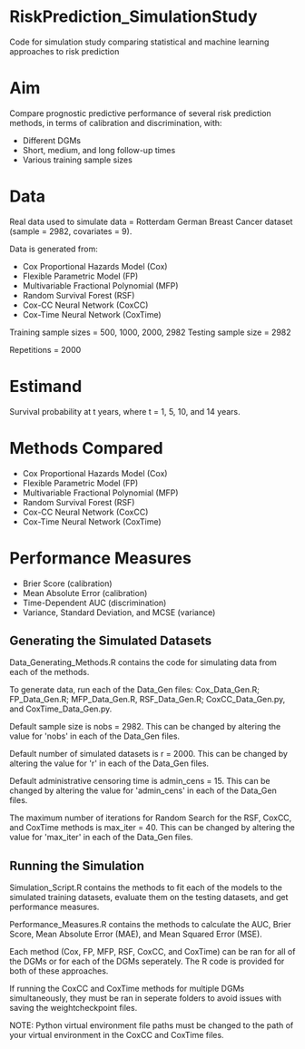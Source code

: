 # RiskPrediction_SimulationStudy
Code for simulation study comparing statistical and machine learning approaches to risk prediction 

# Aim

Compare prognostic predictive performance of several risk prediction methods, in terms of calibration and discrimination, with:
* Different DGMs
* Short, medium, and long follow-up times
* Various training sample sizes


# Data

Real data used to simulate data = Rotterdam German Breast Cancer dataset (sample = 2982, covariates = 9).

Data is generated from:
* Cox Proportional Hazards Model (Cox)
* Flexible Parametric Model (FP)
* Multivariable Fractional Polynomial (MFP)
* Random Survival Forest (RSF)
* Cox-CC Neural Network (CoxCC)
* Cox-Time Neural Network (CoxTime)

Training sample sizes = 500, 1000, 2000, 2982
Testing sample size = 2982

Repetitions = 2000


# Estimand

Survival probability at t years, where t = 1, 5, 10, and 14 years. 


# Methods Compared

* Cox Proportional Hazards Model (Cox)
* Flexible Parametric Model (FP)
* Multivariable Fractional Polynomial (MFP)
* Random Survival Forest (RSF)
* Cox-CC Neural Network (CoxCC)
* Cox-Time Neural Network (CoxTime)


# Performance Measures

* Brier Score (calibration)
* Mean Absolute Error (calibration)
* Time-Dependent AUC (discrimination)
* Variance, Standard Deviation, and MCSE (variance)


## Generating the Simulated Datasets

Data_Generating_Methods.R contains the code for simulating data from each of the methods. 

To generate data, run each of the Data_Gen files: Cox_Data_Gen.R; FP_Data_Gen.R; MFP_Data_Gen.R, RSF_Data_Gen.R; CoxCC_Data_Gen.py, and CoxTime_Data_Gen.py. 

Default sample size is nobs = 2982. This can be changed by altering the value for 'nobs' in each of the Data_Gen files. 

Default number of simulated datasets is r = 2000. This can be changed by altering the value for 'r' in each of the Data_Gen files. 

Default administrative censoring time is admin_cens  = 15. This can be changed by altering the value for 'admin_cens' in each of the Data_Gen files.

The maximum number of iterations for Random Search for the RSF, CoxCC, and CoxTime methods is max_iter = 40. This can be changed by altering the value for 'max_iter' in each of the Data_Gen files.


## Running the Simulation

Simulation_Script.R contains the methods to fit each of the models to the simulated training datasets, evaluate them on the testing datasets, and get performance measures. 

Performance_Measures.R contains the methods to calculate the AUC, Brier Score, Mean Absolute Error (MAE), and Mean Squared Error (MSE). 

Each method (Cox, FP, MFP, RSF, CoxCC, and CoxTime) can be ran for all of the DGMs or for each of the DGMs seperately. The R code is provided for both of these approaches. 

If running the CoxCC and CoxTime methods for multiple DGMs simultaneously, they must be ran in seperate folders to avoid issues with saving the weightcheckpoint files.

NOTE: Python virtual environment file paths must be changed to the path of your virtual environment in the CoxCC and CoxTime files. 

